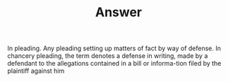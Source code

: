 ---
title: Answer
permalink: "/definitions/answer.html"
body: In pleading. Any pleading setting up matters of fact by way of defense. In chancery
  pleading, the term denotes a defense in writing, made by a defendant to the allegations
  contained in a bill or informa-tion filed by the plaintiff against him
published_at: '2018-07-07'
layout: post
---